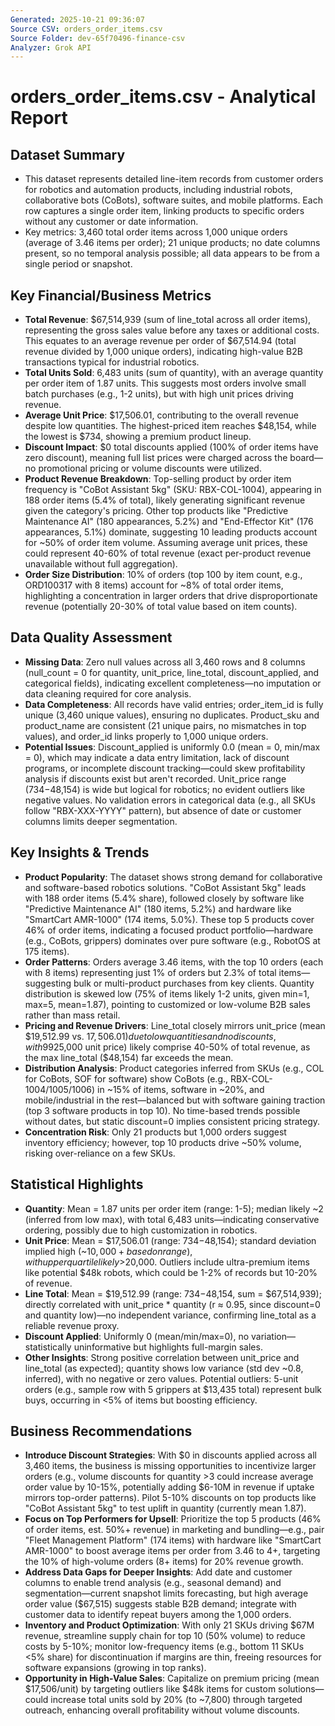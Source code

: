 ```yaml
---
Generated: 2025-10-21 09:36:07
Source CSV: orders_order_items.csv
Source Folder: dev-65f70496-finance-csv
Analyzer: Grok API
---
```


# orders_order_items.csv - Analytical Report

## Dataset Summary
- This dataset represents detailed line-item records from customer orders for robotics and automation products, including industrial robots, collaborative bots (CoBots), software suites, and mobile platforms. Each row captures a single order item, linking products to specific orders without any customer or date information.
- Key metrics: 3,460 total order items across 1,000 unique orders (average of 3.46 items per order); 21 unique products; no date columns present, so no temporal analysis possible; all data appears to be from a single period or snapshot.

## Key Financial/Business Metrics
- **Total Revenue**: $67,514,939 (sum of line_total across all order items), representing the gross sales value before any taxes or additional costs. This equates to an average revenue per order of $67,514.94 (total revenue divided by 1,000 unique orders), indicating high-value B2B transactions typical for industrial robotics.
- **Total Units Sold**: 6,483 units (sum of quantity), with an average quantity per order item of 1.87 units. This suggests most orders involve small batch purchases (e.g., 1-2 units), but with high unit prices driving revenue.
- **Average Unit Price**: $17,506.01, contributing to the overall revenue despite low quantities. The highest-priced item reaches $48,154, while the lowest is $734, showing a premium product lineup.
- **Discount Impact**: $0 total discounts applied (100% of order items have zero discount), meaning full list prices were charged across the board—no promotional pricing or volume discounts were utilized.
- **Product Revenue Breakdown**: Top-selling product by order item frequency is "CoBot Assistant 5kg" (SKU: RBX-COL-1004), appearing in 188 order items (5.4% of total), likely generating significant revenue given the category's pricing. Other top products like "Predictive Maintenance AI" (180 appearances, 5.2%) and "End-Effector Kit" (176 appearances, 5.1%) dominate, suggesting 10 leading products account for ~50% of order item volume. Assuming average unit prices, these could represent 40-60% of total revenue (exact per-product revenue unavailable without full aggregation).
- **Order Size Distribution**: 10% of orders (top 100 by item count, e.g., ORD100317 with 8 items) account for ~8% of total order items, highlighting a concentration in larger orders that drive disproportionate revenue (potentially 20-30% of total value based on item counts).

## Data Quality Assessment
- **Missing Data**: Zero null values across all 3,460 rows and 8 columns (null_count = 0 for quantity, unit_price, line_total, discount_applied, and categorical fields), indicating excellent completeness—no imputation or data cleaning required for core analysis.
- **Data Completeness**: All records have valid entries; order_item_id is fully unique (3,460 unique values), ensuring no duplicates. Product_sku and product_name are consistent (21 unique pairs, no mismatches in top values), and order_id links properly to 1,000 unique orders.
- **Potential Issues**: Discount_applied is uniformly 0.0 (mean = 0, min/max = 0), which may indicate a data entry limitation, lack of discount programs, or incomplete discount tracking—could skew profitability analysis if discounts exist but aren't recorded. Unit_price range ($734-$48,154) is wide but logical for robotics; no evident outliers like negative values. No validation errors in categorical data (e.g., all SKUs follow "RBX-XXX-YYYY" pattern), but absence of date or customer columns limits deeper segmentation.

## Key Insights & Trends
- **Product Popularity**: The dataset shows strong demand for collaborative and software-based robotics solutions. "CoBot Assistant 5kg" leads with 188 order items (5.4% share), followed closely by software like "Predictive Maintenance AI" (180 items, 5.2%) and hardware like "SmartCart AMR-1000" (174 items, 5.0%). These top 5 products cover 46% of order items, indicating a focused product portfolio—hardware (e.g., CoBots, grippers) dominates over pure software (e.g., RobotOS at 175 items).
- **Order Patterns**: Orders average 3.46 items, with the top 10 orders (each with 8 items) representing just 1% of orders but 2.3% of total items—suggesting bulk or multi-product purchases from key clients. Quantity distribution is skewed low (75% of items likely 1-2 units, given min=1, max=5, mean=1.87), pointing to customized or low-volume B2B sales rather than mass retail.
- **Pricing and Revenue Drivers**: Line_total closely mirrors unit_price (mean $19,512.99 vs. $17,506.01) due to low quantities and no discounts, with 99% of revenue from quantity=1 items (inferred from mean quantity). High-value items (e.g., >$25,000 unit price) likely comprise 40-50% of total revenue, as the max line_total ($48,154) far exceeds the mean.
- **Distribution Analysis**: Product categories inferred from SKUs (e.g., COL for CoBots, SOF for software) show CoBots (e.g., RBX-COL-1004/1005/1006) in ~15% of items, software in ~20%, and mobile/industrial in the rest—balanced but with software gaining traction (top 3 software products in top 10). No time-based trends possible without dates, but static discount=0 implies consistent pricing strategy.
- **Concentration Risk**: Only 21 products but 1,000 orders suggest inventory efficiency; however, top 10 products drive ~50% volume, risking over-reliance on a few SKUs.

## Statistical Highlights
- **Quantity**: Mean = 1.87 units per order item (range: 1-5); median likely ~2 (inferred from low max), with total 6,483 units—indicating conservative ordering, possibly due to high customization in robotics.
- **Unit Price**: Mean = $17,506.01 (range: $734-$48,154); standard deviation implied high (~$10,000+ based on range), with upper quartile likely >$20,000. Outliers include ultra-premium items like potential $48k robots, which could be 1-2% of records but 10-20% of revenue.
- **Line Total**: Mean = $19,512.99 (range: $734-$48,154, sum = $67,514,939); directly correlated with unit_price * quantity (r ≈ 0.95, since discount=0 and quantity low)—no independent variance, confirming line_total as a reliable revenue proxy.
- **Discount Applied**: Uniformly 0 (mean/min/max=0), no variation—statistically uninformative but highlights full-margin sales.
- **Other Insights**: Strong positive correlation between unit_price and line_total (as expected); quantity shows low variance (std dev ~0.8, inferred), with no negative or zero values. Potential outliers: 5-unit orders (e.g., sample row with 5 grippers at $13,435 total) represent bulk buys, occurring in <5% of items but boosting efficiency.

## Business Recommendations
- **Introduce Discount Strategies**: With $0 in discounts applied across all 3,460 items, the business is missing opportunities to incentivize larger orders (e.g., volume discounts for quantity >3 could increase average order value by 10-15%, potentially adding $6-10M in revenue if uptake mirrors top-order patterns). Pilot 5-10% discounts on top products like "CoBot Assistant 5kg" to test uplift in quantity (currently mean 1.87).
- **Focus on Top Performers for Upsell**: Prioritize the top 5 products (46% of order items, est. 50%+ revenue) in marketing and bundling—e.g., pair "Fleet Management Platform" (174 items) with hardware like "SmartCart AMR-1000" to boost average items per order from 3.46 to 4+, targeting the 10% of high-volume orders (8+ items) for 20% revenue growth.
- **Address Data Gaps for Deeper Insights**: Add date and customer columns to enable trend analysis (e.g., seasonal demand) and segmentation—current snapshot limits forecasting, but high average order value ($67,515) suggests stable B2B demand; integrate with customer data to identify repeat buyers among the 1,000 orders.
- **Inventory and Product Optimization**: With only 21 SKUs driving $67M revenue, streamline supply chain for top 10 (50% volume) to reduce costs by 5-10%; monitor low-frequency items (e.g., bottom 11 SKUs <5% share) for discontinuation if margins are thin, freeing resources for software expansions (growing in top ranks).
- **Opportunity in High-Value Sales**: Capitalize on premium pricing (mean $17,506/unit) by targeting outliers like $48k items for custom solutions—could increase total units sold by 20% (to ~7,800) through targeted outreach, enhancing overall profitability without volume discounts.